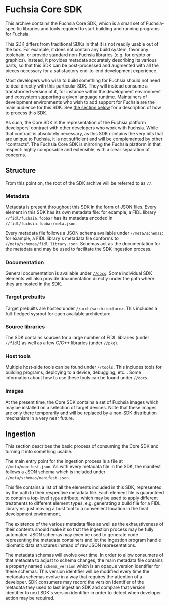 # Fuchsia Core SDK

This archive contains the Fuchsia Core SDK, which is a small set of
Fuchsia-specific libraries and tools required to start building and running
programs for Fuchsia.

This SDK differs from traditional SDKs in that it is not readily usable out of
the box.
For example, it does not contain any build system, favor any
toolchain, or provide standard non-Fuchsia libraries (e.g. for crypto or
graphics).
Instead, it provides metadata accurately describing its various
parts, so that this SDK can be post-processed and augmented with all the pieces
necessary for a satisfactory end-to-end development experience.

Most developers who wish to build something for Fuchsia should not need to
deal directly with this particular SDK.
They will instead consume a transformed version of it, for instance within the
development environment and ecosystem supporting a given language runtime.
Maintainers of development environments who wish to add support for Fuchsia are
the main audience for this SDK.
See [the section below](#ingestion) for a description of how to process this
SDK.

As such, the Core SDK is the representation of the Fuchsia platform developers'
contract with other developers who work with Fuchsia.
While that contract is absolutely necessary, as this SDK contains the very bits
that are unique to Fuchsia, it is not sufficient and will be complemented by
other "contracts".
The Fuchsia Core SDK is mirroring the Fuchsia platform in that respect: highly
composable and extensible, with a clear separation of concerns.


## Structure

From this point on, the root of the SDK archive will be referred to as `//`.

### Metadata

Metadata is present throughout this SDK in the form of JSON files.
Every element in this SDK has its own metadata file: for example, a FIDL library
`//fidl/fuchsia.foobar` has its metadata encoded in
`//fidl/fuchsia.foobar/meta.json`.

Every metadata file follows a JSON schema available under `//meta/schemas`: for
example, a FIDL library's metadata file conforms to
`//meta/schemas/fidl_library.json`.
Schemas act as the documentation for the metadata and may be used to facilitate
the SDK ingestion process.

### Documentation

General documentation is available under [`//docs`](docs/README.md).
Some individual SDK elements will also provide documentation directly under the
path where they are hosted in the SDK.

### Target prebuilts

Target prebuilts are hosted under `//arch/<architecture>`.
This includes a full-fledged sysroot for each available architecture.

### Source libraries

The SDK contains sources for a large number of FIDL libraries (under
`//fidl`) as well as a few C/C++ libraries (under `//pkg`).

### Host tools

Multiple host-side tools can be found under `//tools`.
This includes tools for building programs, deploying to a device, debugging,
etc...
Some information about how to use these tools can be found under `//docs`.

### Images

At the present time, the Core SDK contains a set of Fuchsia images which may be
installed on a selection of target devices.
Note that these images are only there temporarily and will be replaced by a
non-SDK distribution mechanism in a very near future.


## Ingestion

This section describes the basic process of consuming the Core SDK and turning
it into something usable.

The main entry point for the ingestion process is a file at
`//meta/manifest.json`.
As with every metadata file in the SDK, the manifest follows a JSON schema which
is included under `//meta/schemas/manifest.json`.

This file contains a list of all the elements included in this SDK, represented
by the path to their respective metadata file.
Each element file is guaranteed to contain a top-level `type` attribute, which
may be used to apply different treatments to different element types, e.g.
generating a build file for a FIDL library vs. just moving a host tool to a
convenient location in the final development environment.

The existence of the various metadata files as well as the exhaustiveness of
their contents should make it so that the ingestion process may be fully
automated.
JSON schemas may even be used to generate code representing the metadata
containers and let the ingestion program handle idiomatic data structures
instead of raw JSON representations.

The metadata schemas will evolve over time.
In order to allow consumers of that metadata to adjust to schema changes, the
main metadata file contains a property named `schema_version` which is an opaque
version identifier for these schemas.
This version identifier will be modified every time the metadata schemas evolve
in a way that requires the attention of a developer.
SDK consumers may record the version identifier of the metadata they used to last
ingest an SDK and compare that version identifier to next SDK's version
identifier in order to detect when developer action may be required.
